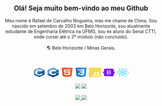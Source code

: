 <div align="center">
    <h2> Olá! Seja muito bem-vindo ao meu Github </h2>
    <p>
      Meu nome é Rafael de Carvalho Nogueira, mas me chame de China. Sou
      nascido em setembro de 2003 em Belo Horizonte, sou atualmente estudante de Engenharia Elétrica na UFMG,
      sou ex aluno do Senai CTTI, onde cursei até o 2º módulo (não concluído).
      <br><br>
      🌎 Belo Horizonte / Minas Gerais.
    </p>
    <br>
    <div style="display: inline_block">
      <br>
      <img height="30" width="40"
        src="https://raw.githubusercontent.com/devicons/devicon/master/icons/c/c-original.svg">
      <img height="30" width="40"
        src="https://raw.githubusercontent.com/devicons/devicon/master/icons/cplusplus/cplusplus-original.svg">
      <img height="30" width="40"
        src="https://raw.githubusercontent.com/devicons/devicon/master/icons/html5/html5-original.svg">
      <img height="30" width="40"
        src="https://raw.githubusercontent.com/devicons/devicon/master/icons/css3/css3-original.svg">
      <img height="30" width="40"
        src="https://raw.githubusercontent.com/devicons/devicon/master/icons/javascript/javascript-plain.svg">
      <img height="30" width="40"
        src="https://raw.githubusercontent.com/devicons/devicon/master/icons/bootstrap/bootstrap-original.svg">
      <img height="30" width="40"
        src="https://raw.githubusercontent.com/devicons/devicon/master/icons/react/react-original.svg">
    </div>
    <br>
    <div>
      <a href="https://www.instagram.com/ralf_china/" target="_blank"><img
          src="https://img.shields.io/badge/-Instagram-%23E4405F?style=for-the-badge&logo=instagram&logoColor=white"
          target="_blank"></a>
      <a href="https://www.linkedin.com/in/rafael-nogueira-49382b221//" target="_blank"><img
          src="https://img.shields.io/badge/-LinkedIn-%230077B5?style=for-the-badge&logo=linkedin&logoColor=white"
          target="_blank"></a>
    </div>
    <br>
    <div>
      <a href="https://github.com/Rafael-China">
        <img height="180em"
          src="https://github-readme-stats.vercel.app/api?username=Rafael-China&show_icons=true&theme=date_night&include_all_commits=true&count_private=true" />
        <img height="180em"
          src="https://github-readme-stats.vercel.app/api/top-langs/?username=Rafael-China&layout=compact&langs_count=7&theme=date_night" />
      </a>
    </div>
  </div>
